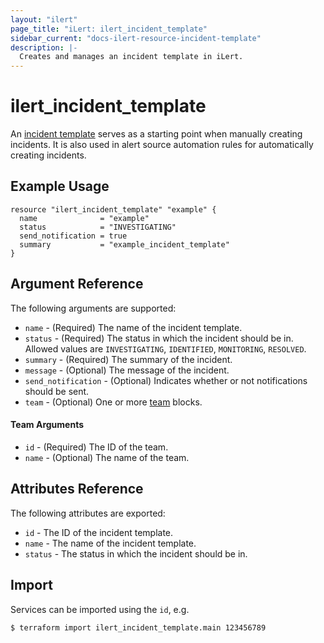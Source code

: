 ```yaml
---
layout: "ilert"
page_title: "iLert: ilert_incident_template"
sidebar_current: "docs-ilert-resource-incident-template"
description: |-
  Creates and manages an incident template in iLert.
---
```


# ilert_incident_template

An [incident template](https://api.ilert.com/api-docs/#tag/Incident-Templates) serves as a starting point when manually creating incidents. It is also used in alert source automation rules for automatically creating incidents.

## Example Usage

```hcl
resource "ilert_incident_template" "example" {
  name              = "example"
  status            = "INVESTIGATING"
  send_notification = true
  summary           = "example_incident_template"
}
```

## Argument Reference

The following arguments are supported:

- `name` - (Required) The name of the incident template.
- `status` - (Required) The status in which the incident should be in. Allowed values are `INVESTIGATING`, `IDENTIFIED`, `MONITORING`, `RESOLVED`.
- `summary` - (Required) The summary of the incident.
- `message` - (Optional) The message of the incident.
- `send_notification` - (Optional) Indicates whether or not notifications should be sent.
- `team` - (Optional) One or more [team](#team-arguments) blocks.

#### Team Arguments

- `id` - (Required) The ID of the team.
- `name` - (Optional) The name of the team.

## Attributes Reference

The following attributes are exported:

- `id` - The ID of the incident template.
- `name` - The name of the incident template.
- `status` - The status in which the incident should be in.

## Import

Services can be imported using the `id`, e.g.

```sh
$ terraform import ilert_incident_template.main 123456789
```
